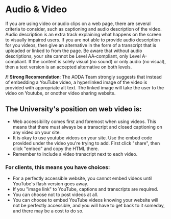 # Audio & Video

If you are using video or audio clips on a web page, there are several criteria to consider, such as captioning and audio description of the video. Audio description is an extra track explaining what happens on the screen to visually impaired users. If you are not able to provide audio description for you videos, then give an alternative in the form of a transcript that is uploaded or linked to from the page. Be aware that without audio descriptions, your site cannot be Level AA-compliant, only Level A-compliant. If the content is solely visual \(no sound\) or only audio \(no visual\), then a text version is an accepted alternative on both levels.

**/! Strong Recomendation**: The AODA Team strongly suggests that instead of embedding a YouTube video, a hyperlinked image of the video is provided with appropriate alt text. The linked image will take the user to the video on Youtube, or onother video sharing website.

## The University's position on web video is:

* Web accessibility comes first and foremost when using videos. This means that there must always be a transcript and closed captioning on any video on your site.
* It is okay to use youtube videos on your site. Use the embed code provided under the video you're trying to add. First click "share", then click "embed" and copy the HTML there.
* Remember to include a video transcript next to each video.

### For clients, this means you have choices:

* For a perfectly accessible website, you cannot embed videos until YouTube's flash version goes away.
* If you "image link" to YouTube, captions and transcripts are required.
* You can choose not to post videos at all.
* You can choose to embed YouTube videos knowing your website will not be perfectly accessible, and you will have to get back to it someday, and there may be a cost to do so.

